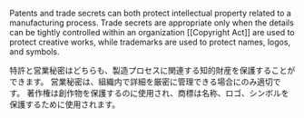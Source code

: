 
Patents and trade secrets can both protect intellectual property related to a manufacturing process. 
Trade secrets are appropriate only when the details can be tightly controlled within an organization 
[[Copyright Act]] are used to protect creative works, while trademarks are used to protect names, logos, and symbols.

特許と営業秘密はどちらも、製造プロセスに関連する知的財産を保護することができます。
営業秘密は、組織内で詳細を厳密に管理できる場合にのみ適切です。
著作権は創作物を保護するのに使用され、商標は名称、ロゴ、シンボルを保護するために使用されます。
